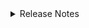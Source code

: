 <details markdown>
<summary>Release Notes</summary>

## 1.0.0 (2024-04-01)

- First version of the microlearning how to guide released.

</details>